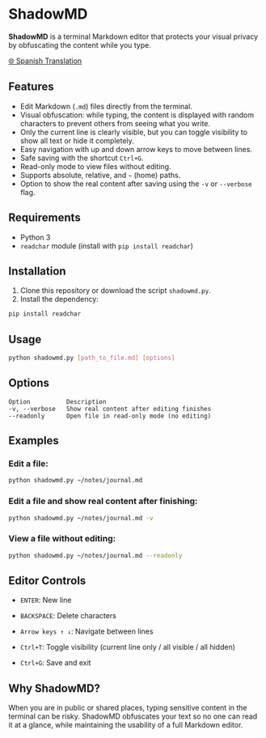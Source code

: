 # ShadowMD

**ShadowMD** is a terminal Markdown editor that protects your visual privacy by obfuscating the content while you type.

[🌐 Spanish Translation](README.es.md)
## Features

- Edit Markdown (`.md`) files directly from the terminal.
- Visual obfuscation: while typing, the content is displayed with random characters to prevent others from seeing what you write.
- Only the current line is clearly visible, but you can toggle visibility to show all text or hide it completely.
- Easy navigation with up and down arrow keys to move between lines.
- Safe saving with the shortcut `Ctrl+G`.
- Read-only mode to view files without editing.
- Supports absolute, relative, and `~` (home) paths.
- Option to show the real content after saving using the `-v` or `--verbose` flag.

## Requirements

- Python 3
- `readchar` module (install with `pip install readchar`)

## Installation

1. Clone this repository or download the script `shadowmd.py`.
2. Install the dependency:

```bash
pip install readchar
```

## Usage

```bash
python shadowmd.py [path_to_file.md] [options]
```

## Options

```text
Option          Description
-v, --verbose   Show real content after editing finishes
--readonly      Open file in read-only mode (no editing)
```

## Examples

### Edit a file:

```bash
python shadowmd.py ~/notes/journal.md
```

### Edit a file and show real content after finishing:

```bash
python shadowmd.py ~/notes/journal.md -v
```

### View a file without editing:

```bash
python shadowmd.py ~/notes/journal.md --readonly
```

## Editor Controls

- `ENTER`: New line

- `BACKSPACE`: Delete characters

- `Arrow keys ↑ ↓`: Navigate between lines

- `Ctrl+T`: Toggle visibility (current line only / all visible / all hidden)

- `Ctrl+G`: Save and exit

## Why ShadowMD?
When you are in public or shared places, typing sensitive content in the terminal can be risky. ShadowMD obfuscates your text so no one can read it at a glance, while maintaining the usability of a full Markdown editor.